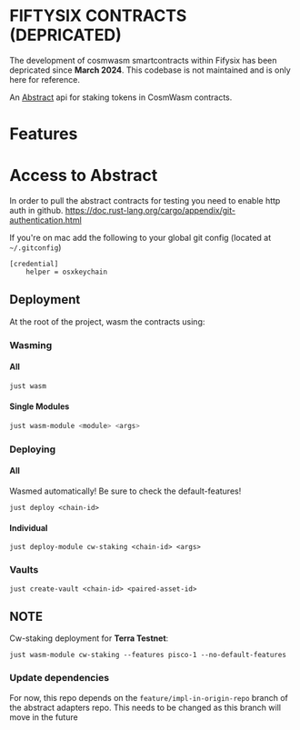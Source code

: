 # FIFTYSIX CONTRACTS (DEPRICATED)

The development of cosmwasm smartcontracts within Fifysix has been depricated since **March 2024**. This codebase is not maintained and is only here for reference.


An [Abstract](https://abstract.money) api for staking tokens in CosmWasm contracts.

# Features


# Access to Abstract

In order to pull the abstract contracts for testing you need to enable http auth in github.
https://doc.rust-lang.org/cargo/appendix/git-authentication.html

If you're on mac add the following to your global git config (located at `~/.gitconfig`)

```none
[credential]
    helper = osxkeychain
```

## Deployment
At the root of the project, wasm the contracts using:
### Wasming
#### All
```bash
just wasm
```
#### Single Modules
```bash
just wasm-module <module> <args>
```

### Deploying
#### All
Wasmed automatically! Be sure to check the default-features!
```shell
just deploy <chain-id>
```
#### Individual
```shell
just deploy-module cw-staking <chain-id> <args>
```

### Vaults
```shell
just create-vault <chain-id> <paired-asset-id>
```

## NOTE
Cw-staking deployment for **Terra Testnet**:
```shell
just wasm-module cw-staking --features pisco-1 --no-default-features
```


### Update dependencies

For now, this repo depends on the `feature/impl-in-origin-repo` branch of the abstract adapters repo. This needs to be changed as this branch will move in the future
